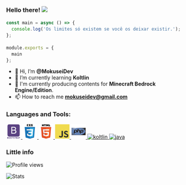 ### Hello there! <img src="https://cdn.discordapp.com/emojis/540216879776661510.gif?v=1" height=24/>

```js
const main = async () => {
  console.log('Os limites só existem se você os deixar existir.');
};

module.exports = {
  main
};
```

- 👋 Hi, I’m **@MokuseiDev**
- 🌱 I’m currently learning **Koltlin**
- 🔭 I'm currently producing contents for **Minecraft Bedrock Engine/Edition**.
- 📫 How to reach me **mokuseidev@gmail.com**
<h3 align="left">Languages and Tools:</h3>
<p align="left">
<a href="https://www.w3schools.com/bootstrap/" target="_blank">
<img src="https://raw.githubusercontent.com/devicons/devicon/master/icons/bootstrap/bootstrap-plain-wordmark.svg" alt="bootstrap" width="40" height="40"/>
</a>
<a href="https://www.w3schools.com/css/" target="_blank">
<img src="https://raw.githubusercontent.com/devicons/devicon/master/icons/css3/css3-original-wordmark.svg" alt="css3" width="40" height="40"/>
</a>
<a href="https://www.w3schools.com/html/" target="_blank">
<img src="https://raw.githubusercontent.com/devicons/devicon/master/icons/html5/html5-original-wordmark.svg" alt="html5" width="40" height="40"/>
</a>
<a href="https://www.w3schools.com/js/" target="_blank">
<img src="https://raw.githubusercontent.com/devicons/devicon/master/icons/javascript/javascript-original.svg" alt="javascript" width="40" height="40"/>
</a>
<a href="https://www.w3schools.com/php/" target="_blank">
<img src="https://raw.githubusercontent.com/devicons/devicon/master/icons/php/php-original.svg" alt="php" width="40" height="40"/>
</a>
<a href="https://www.w3schools.com/kotlin/index.php" target="_blank">
<img src="https://upload.wikimedia.org/wikipedia/commons/thumb/7/74/Kotlin_Icon.png/600px-Kotlin_Icon.png" alt="koltlin" width="40" height="40"/>
</a>
<a href="https://www.w3schools.com/java/" target="_blank">
<img src="https://logodownload.org/wp-content/uploads/2017/04/java-logo-768x1428.png" alt="java" width="40" height="40"/>
</a>
</p>

### Little info
![Profile views](https://komarev.com/ghpvc/?username=MokuseiDev)

![Stats](https://github-readme-stats.vercel.app/api?username=MokuseiDev&count_private=true&include_all_commits=true&show_icons=true)
